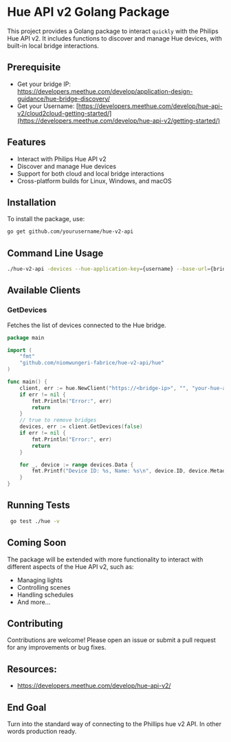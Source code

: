 # Hue API v2 Golang Package

This project provides a Golang package to interact `quickly` with the Philips Hue API v2. It includes functions to discover and manage Hue devices, with built-in local bridge interactions.

## Prerequisite
- Get your bridge IP: https://developers.meethue.com/develop/application-design-guidance/hue-bridge-discovery/
- Get your Username: [https://developers.meethue.com/develop/hue-api-v2/cloud2cloud-getting-started/](https://developers.meethue.com/develop/hue-api-v2/getting-started/)

## Features

- Interact with Philips Hue API v2
- Discover and manage Hue devices
- Support for both cloud and local bridge interactions
- Cross-platform builds for Linux, Windows, and macOS

## Installation

To install the package, use:

```sh
go get github.com/yourusername/hue-v2-api
```

## Command Line Usage

```sh
./hue-v2-api -devices --hue-application-key={username} --base-url={bridge-ip-address}
```
## Available Clients

### GetDevices

Fetches the list of devices connected to the Hue bridge.

```go
package main

import (
    "fmt"
    "github.com/niomwungeri-fabrice/hue-v2-api/hue"
)

func main() {
    client, err := hue.NewClient("https://<bridge-ip>", "", "your-hue-application-key")
    if err != nil {
        fmt.Println("Error:", err)
        return
    }
    // true to remove bridges
    devices, err := client.GetDevices(false)
    if err != nil {
        fmt.Println("Error:", err)
        return
    }

    for _, device := range devices.Data {
        fmt.Printf("Device ID: %s, Name: %s\n", device.ID, device.Metadata.Name)
    }
}
```
## Running Tests
```sh
 go test ./hue -v
```

## Coming Soon
The package will be extended with more functionality to interact with different aspects of the Hue API v2, such as:

- Managing lights
- Controlling scenes
- Handling schedules
- And more...

## Contributing

Contributions are welcome! Please open an issue or submit a pull request for any improvements or bug fixes.

## Resources:
- https://developers.meethue.com/develop/hue-api-v2/

## End Goal
Turn into the standard way of connecting to the Phillips hue v2 API. In other words production ready.

